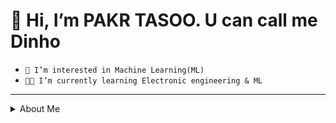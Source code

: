 # 👋 Hi, I’m PAKR TASOO. U can call me Dinho
- `👀 I’m interested in Machine Learning(ML)`
- `👨‍🎓 I’m currently learning Electronic engineering & ML`
*******
<details>
<summary>About Me </summary>
<span>
  <a href="https://www.instagram.com/dinho_itt/">
    <img src="https://img.shields.io/badge/Instagram-ff69b4?style=plastic&logo=Instagram&logoColor=white"/>
  </a>
</span>
</summary>


